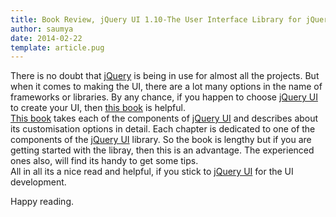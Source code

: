 ```yaml
---
title: Book Review, jQuery UI 1.10-The User Interface Library for jQuery. 
author: saumya
date: 2014-02-22
template: article.pug
---
```



There is no doubt that [jQuery][1] is being in use for almost all the projects. But when it comes to making the UI, there are a lot many options in the name of frameworks or libraries. By any chance, if you happen to choose [jQuery UI][2] to create your UI, then [this book][3] is helpful.      
[This book][3] takes each of the components of [jQuery UI][2] and describes about its customisation options in detail. Each chapter is dedicated to one of the components of the [jQuery UI][2] library. So the book is lengthy but if you are getting started with the libray, then this is an advantage. The experienced ones also, will find its handy to get some tips.     
All in all its a nice read and helpful, if you stick to [jQuery UI][2] for the UI development. 

Happy reading.





[1]: http://jquery.com
[2]: https://jqueryui.com/
[3]: http://www.packtpub.com/jquery-ui-1-10-user-interface-library/book